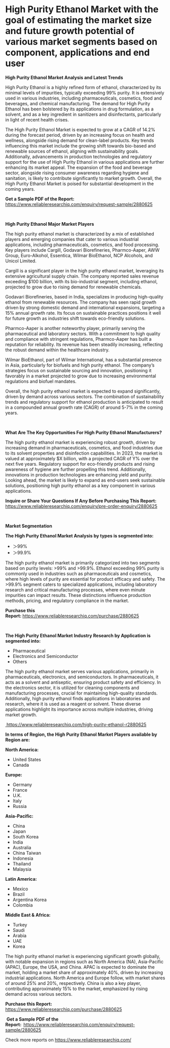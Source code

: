 <p><h1>High Purity Ethanol Market with the goal of estimating the market size and future growth potential of various market segments based on component, applications and end user</h1></p><p><strong>High Purity Ethanol Market Analysis and Latest Trends</strong></p>
<p><p>High Purity Ethanol is a highly refined form of ethanol, characterized by its minimal levels of impurities, typically exceeding 99% purity. It is extensively used in various industries, including pharmaceuticals, cosmetics, food and beverages, and chemical manufacturing. The demand for High Purity Ethanol has been bolstered by its applications in drug formulation, as a solvent, and as a key ingredient in sanitizers and disinfectants, particularly in light of recent health crises.</p><p>The High Purity Ethanol Market is expected to grow at a CAGR of 14.2% during the forecast period, driven by an increasing focus on health and wellness, alongside rising demand for clean-label products. Key trends influencing this market include the growing shift towards bio-based and renewable sources of ethanol, aligning with sustainability goals. Additionally, advancements in production technologies and regulatory support for the use of High Purity Ethanol in various applications are further enhancing its market appeal. The expansion of the food and beverage sector, alongside rising consumer awareness regarding hygiene and sanitation, is likely to contribute significantly to market growth. Overall, the High Purity Ethanol Market is poised for substantial development in the coming years.</p></p>
<p><strong>Get a Sample PDF of the Report:&nbsp;</strong> <a href="https://www.reliableresearchiq.com/enquiry/request-sample/2880625?utm_campaign=3323&utm_medium=2&utm_source=Github&utm_content=ia&utm_term=12032025&utm_id=high-purity-ethanol">https://www.reliableresearchiq.com/enquiry/request-sample/2880625</a></p>
<p>&nbsp;</p>
<p><strong>High Purity Ethanol Major Market Players</strong></p>
<p><p>The high purity ethanol market is characterized by a mix of established players and emerging companies that cater to various industrial applications, including pharmaceuticals, cosmetics, and food processing. Key players include Cargill, Godavari Biorefineries, Pharmco-Aaper, AWW Group, Euro-Alkohol, Essentica, Wilmar BioEthanol, NCP Alcohols, and Unicol Limited.</p><p>Cargill is a significant player in the high purity ethanol market, leveraging its extensive agricultural supply chain. The company reported sales revenue exceeding $100 billion, with its bio-industrial segment, including ethanol, projected to grow due to rising demand for renewable chemicals.</p><p>Godavari Biorefineries, based in India, specializes in producing high-quality ethanol from renewable resources. The company has seen rapid growth driven by strong domestic demand and international expansions, targeting a 15% annual growth rate. Its focus on sustainable practices positions it well for future growth as industries shift towards eco-friendly solutions.</p><p>Pharmco-Aaper is another noteworthy player, primarily serving the pharmaceutical and laboratory sectors. With a commitment to high quality and compliance with stringent regulations, Pharmco-Aaper has built a reputation for reliability. Its revenue has been steadily increasing, reflecting the robust demand within the healthcare industry.</p><p>Wilmar BioEthanol, part of Wilmar International, has a substantial presence in Asia, particularly for biofuels and high purity ethanol. The company’s strategies focus on sustainable sourcing and innovation, positioning it favorably in a market projected to grow due to increasing environmental regulations and biofuel mandates.</p><p>Overall, the high purity ethanol market is expected to expand significantly, driven by demand across various sectors. The combination of sustainability trends and regulatory support for ethanol production is anticipated to result in a compounded annual growth rate (CAGR) of around 5-7% in the coming years.</p></p>
<p>&nbsp;</p>
<p><strong>What Are The Key Opportunities For High Purity Ethanol Manufacturers?</strong></p>
<p><p>The high purity ethanol market is experiencing robust growth, driven by increasing demand in pharmaceuticals, cosmetics, and food industries due to its solvent properties and disinfection capabilities. In 2023, the market is valued at approximately $X billion, with a projected CAGR of Y% over the next five years. Regulatory support for eco-friendly products and rising awareness of hygiene are further propelling this trend. Additionally, innovations in production technologies are enhancing yield and purity. Looking ahead, the market is likely to expand as end-users seek sustainable solutions, positioning high purity ethanol as a key component in various applications.</p></p>
<p><strong>Inquire or Share Your Questions If Any Before Purchasing This Report:</strong> <a href="https://www.reliableresearchiq.com/enquiry/pre-order-enquiry/2880625?utm_campaign=3323&utm_medium=2&utm_source=Github&utm_content=ia&utm_term=12032025&utm_id=high-purity-ethanol">https://www.reliableresearchiq.com/enquiry/pre-order-enquiry/2880625</a></p>
<p>&nbsp;</p>
<p><strong>Market Segmentation</strong></p>
<p><strong>The High Purity Ethanol Market Analysis by types is segmented into:</strong></p>
<p><ul><li>＞99%</li><li>＞99.9%</li></ul></p>
<p><p>The high purity ethanol market is primarily categorized into two segments based on purity levels: >99% and >99.9%. Ethanol exceeding 99% purity is commonly used in industries such as pharmaceuticals and cosmetics, where high levels of purity are essential for product efficacy and safety. The >99.9% segment caters to specialized applications, including laboratory research and critical manufacturing processes, where even minute impurities can impact results. These distinctions influence production methods, pricing, and regulatory compliance in the market.</p></p>
<p><strong>Purchase this Report:&nbsp;</strong><a href="https://www.reliableresearchiq.com/purchase/2880625?utm_campaign=3323&utm_medium=2&utm_source=Github&utm_content=ia&utm_term=12032025&utm_id=high-purity-ethanol">https://www.reliableresearchiq.com/purchase/2880625</a></p>
<p>&nbsp;</p>
<p><strong>The High Purity Ethanol Market Industry Research by Application is segmented into:</strong></p>
<p><ul><li>Pharmaceutical</li><li>Electronics and Semiconductor</li><li>Others</li></ul></p>
<p><p>The high purity ethanol market serves various applications, primarily in pharmaceuticals, electronics, and semiconductors. In pharmaceuticals, it acts as a solvent and antiseptic, ensuring product safety and efficiency. In the electronics sector, it is utilized for cleaning components and manufacturing processes, crucial for maintaining high-quality standards. Additionally, high purity ethanol finds applications in laboratories and research, where it is used as a reagent or solvent. These diverse applications highlight its importance across multiple industries, driving market growth.</p></p>
<p><a href="https://www.reliableresearchiq.com/high-purity-ethanol-r2880625?utm_campaign=3323&utm_medium=2&utm_source=Github&utm_content=ia&utm_term=12032025&utm_id=high-purity-ethanol">&nbsp;https://www.reliableresearchiq.com/high-purity-ethanol-r2880625</a></p>
<p><strong>In terms of Region, the High Purity Ethanol Market Players available by Region are:</strong></p>
<p>
    <p> <strong> North America: </strong>
        <ul>
            <li>United States</li>
            <li>Canada</li>
        </ul>
        </p> 
    <p> <strong> Europe: </strong>
        <ul>
            <li>Germany</li>
            <li>France</li>
            <li>U.K.</li>
            <li>Italy</li>
            <li>Russia</li>
        </ul>
        </p> 
    <p> <strong> Asia-Pacific: </strong>
        <ul>
            <li>China</li>
            <li>Japan</li>
            <li>South Korea</li>
            <li>India</li>
            <li>Australia</li>
            <li>China Taiwan</li>
            <li>Indonesia</li>
            <li>Thailand</li>
            <li>Malaysia</li>
        </ul>
        </p> 
    <p> <strong> Latin America: </strong>
        <ul>
            <li>Mexico</li>
            <li>Brazil</li>
            <li>Argentina Korea</li>
            <li>Colombia</li>
        </ul>
        </p> 
    <p> <strong> Middle East & Africa: </strong>
        <ul>
            <li>Turkey</li>
            <li>Saudi</li>
            <li>Arabia</li>
            <li>UAE</li>
            <li>Korea</li>
        </ul>
    </p>
    </p>
<p><p>The high purity ethanol market is experiencing significant growth globally, with notable expansion in regions such as North America (NA), Asia-Pacific (APAC), Europe, the USA, and China. APAC is expected to dominate the market, holding a market share of approximately 40%, driven by increasing industrial applications. North America and Europe follow, with market shares of around 25% and 20%, respectively. China is also a key player, contributing approximately 15% to the market, emphasized by rising demand across various sectors.</p></p>
<p><strong>Purchase this Report: </strong><a href="https://www.reliableresearchiq.com/purchase/2880625?utm_campaign=3323&utm_medium=2&utm_source=Github&utm_content=ia&utm_term=12032025&utm_id=high-purity-ethanol">https://www.reliableresearchiq.com/purchase/2880625</a></p>
<p>&nbsp;<strong>Get a Sample PDF of the Report:&nbsp;&nbsp;</strong><a href="https://www.reliableresearchiq.com/enquiry/request-sample/2880625?utm_campaign=3323&utm_medium=2&utm_source=Github&utm_content=ia&utm_term=12032025&utm_id=high-purity-ethanol">https://www.reliableresearchiq.com/enquiry/request-sample/2880625</a></p>
<p><strong></strong></p>
<p>Check more reports on <a href="https://www.reliableresearchiq.com/?utm_campaign=3323&utm_medium=2&utm_source=Github&utm_content=ia&utm_term=12032025&utm_id=high-purity-ethanol">https://www.reliableresearchiq.com/</a></p>